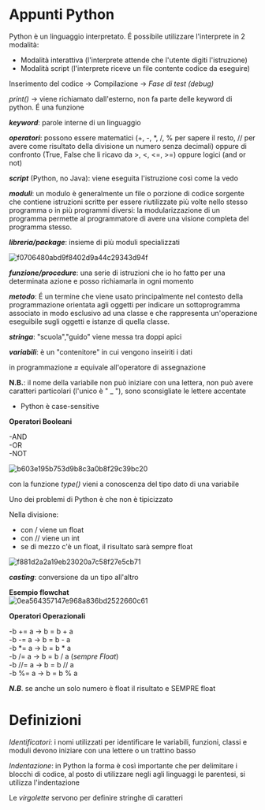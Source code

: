 # Appunti Python

Python è un linguaggio interpretato. É possibile utilizzare l'interprete in 2 modalità:
- Modalità interattiva (l'interprete attende che l'utente digiti l'istruzione)
- Modalità script (l'interprete riceve un file contente codice da eseguire)

Inserimento del codice -> Compilazione -> *Fase di test (debug)*

*print()* -> viene richiamato dall'esterno, non fa parte delle keyword di python. É una funzione

__*keyword*__: parole interne di un linguaggio 

__*operatori*__: possono essere matematici (+, -, *, /, % per sapere il resto, // per avere come risultato della divisione un numero senza decimali) oppure di confronto (True, False che li ricavo da >, <, <=, >=) oppure logici (and or not)

__*script*__ (Python, no Java): viene eseguita l'istruzione così come la vedo

__*moduli*__:  un modulo è generalmente un file o porzione di codice sorgente che contiene istruzioni scritte per essere riutilizzate più volte nello stesso programma o in più programmi diversi: la modularizzazione di un programma permette al programmatore di avere una visione completa del programma stesso.

__*libreria/package*__: insieme di più moduli specializzati

![f0706480abd9f8402d9a44c29343d94f](https://user-images.githubusercontent.com/57859960/118338863-867ac480-b517-11eb-8e06-5019abb078f7.png)


__*funzione/procedure*__: una serie di istruzioni che io ho fatto per una determinata azione e posso richiamarla in ogni momento


__*metodo*__: É un termine che viene usato principalmente nel contesto della programmazione orientata agli oggetti per indicare un sottoprogramma associato in modo esclusivo ad una classe e che rappresenta un'operazione eseguibile sugli oggetti e istanze di quella classe.

__*stringa*__: "scuola","guido" viene messa tra doppi apici

__*variabili*__: è un "contenitore" in cui vengono inseiriti i dati

in programmazione __*=*__ equivale all'operatore di assegnazione

__N.B.__: il nome della variabile non può iniziare con una lettera, non può avere caratteri particolari (l'unico è " _ "), sono sconsigliate le lettere accentate

- Python è case-sensitive

**Operatori Booleani**

-AND<br />
-OR<br />
-NOT<br />

![b603e195b753d9b8c3a0b8f29c39bc20](https://user-images.githubusercontent.com/57859960/118338909-a611ed00-b517-11eb-9a48-2966382161ee.png)

con la funzione *type()* vieni a conoscenza del tipo dato di una variabile

Uno dei problemi di Python è che non è tipicizzato

Nella divisione:
- con / viene un float
- con // viene un int
- se di mezzo c'è un float, il risultato sarà sempre float

![f881d2a2a19eb23020a7c58f27e5cb71](https://user-images.githubusercontent.com/57859960/118338938-b7f39000-b517-11eb-89a9-cf700549dd70.png)

__*casting*__: conversione da un tipo all'altro

**Esempio flowchat**<br />
![0ea564357147e968a836bd2522660c61](https://user-images.githubusercontent.com/57859960/118338985-d5285e80-b517-11eb-8c2d-1a936d9f1093.png)


**Operatori Operazionali**

-b += a   ->  b = b + a<br />
-b -= a   ->  b = b - a<br />
-b *= a   ->  b = b * a<br />
-b /= a   ->  b = b / a (_sempre Float_)<br />
-b //= a  ->  b = b // a<br />
-b %= a   ->  b = b % a<br />

_**N.B**_.
se anche un solo numero è float il risultato e SEMPRE float

# Definizioni

*Identificatori*: i nomi utilizzati per identificare le variabili, funzioni, classi e moduli devono iniziare con una lettere o un trattino basso

*Indentazione*: in Python la forma è così importante che per delimitare i blocchi di codice, al posto di utilizzare negli agli linguaggi le parentesi, si utilizza l'indentazione

Le *virgolette* servono per definire stringhe di caratteri
